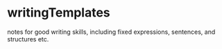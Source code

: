 # writingTemplates
notes for good writing skills, including fixed expressions, sentences, and structures etc.
